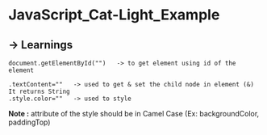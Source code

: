 # JavaScript_Cat-Light_Example

## -> Learnings
    document.getElementById("")   -> to get element using id of the element

    .textContent=""   -> used to get & set the child node in element (&) It returns String
    .style.color=""   -> used to style 

**Note :** attribute of the style should be in Camel Case  (Ex: backgroundColor, paddingTop) 

    
